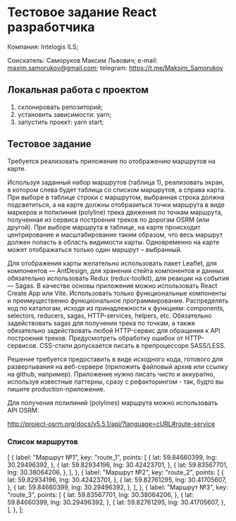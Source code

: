 # Тестовое задание React разработчика

Компания: Intelogis ILS;

Соискатель: Саморуков Максим Львович;
e-mail: maxim.samorukov@gmail.com;
telegram: https://t.me/Maksim_Samorukov

## Локальная работа с проектом

1. склонировать репозиторий;
2. установить зависимости: yarn;
3. запустить проект: yarn start;

## Тестовое задание

Требуется реализовать приложение по отображению маршрутов на карте.

Используя заданный набор маршрутов (таблица 1), реализовать экран, в котором слева будет таблица со списком маршрутов, а справа карта. При выборе в таблице строки с маршрутом, выбранная строка должна подсветиться, а на карте должны отобразиться точки маршрута в виде маркеров и полилиния (polyline) трека движения по точкам маршрута, полученная из сервиса построения треков по дорогам OSRM (или другой). При выборе маршрута в таблице, на карте происходит центрирование и масштабирование таким образом, что весь маршрут должен попасть в область видимости карты. Одновременно на карте может отображаться только один маршрут – выбранный.

Для отображения карты желательно использовать пакет Leaflet, для компонентов — AntDesign, для хранения стейта компонентов и данных обязательно использовать Redux (redux-toolkit), для реакции на события — Sagas. В качестве основы приложения можно использовать React Create App или Vite. Использовать только функциональные компоненты и преимущественно функциональное программирование. Распределять код по каталогам, исходя из принадлежности к функциям: components, selectors, reducers, sagas, HTTP-services, helpers, etc. Обязательно задействовать sagas для получения трека по точкам, а также обязательно задействовать любой HTTP-сервис для обращения к API построения треков. Предусмотреть обработку ошибок от HTTP-сервисов. CSS-стили допускается писать в препроцессоре SASS/LESS.

Решение требуется предоставить в виде исходного кода, готового для развертывания на веб-сервере (приложить файловый архив или ссылку на github, например). Приложение нужно писать чисто и аккуратно, используя известные паттерны, сразу с рефакторингом - так, будто вы пишите production-приложение.

Для получения полилиний (polylines) маршрута можно использовать API OSRM:

http://project-osrm.org/docs/v5.5.1/api/?language=cURL#route-service

### Список маршрутов

[
{
label: "Маршрут №1",
key: "route_1",
points: [
{
lat: 59.84660399,
lng: 30.29496392,
},
{
lat: 59.82934196,
lng: 30.42423701,
},
{
lat: 59.83567701,
lng: 30.38064206,
},
],
},
{
label: "Маршрут №2",
key: "route_2",
points: [
{
lat: 59.82934196,
lng: 30.42423701,
},
{
lat: 59.82761295,
lng: 30.41705607,
},
{
lat: 59.84660399,
lng: 30.29496392,
},
],
},
{
label: "Маршрут №3",
key: "route_3",
points: [
{
lat: 59.83567701,
lng: 30.38064206,
},
{
lat: 59.84660399,
lng: 30.29496392,
},
{
lat: 59.82761295,
lng: 30.41705607,
},
],
},
];
